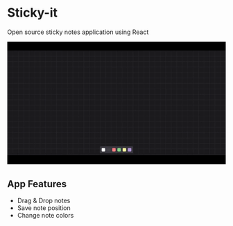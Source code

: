 # Sticky-it

Open source sticky notes application using React

<img src="./assets/demo.gif">

## App Features

-   Drag & Drop notes
-   Save note position
-   Change note colors
